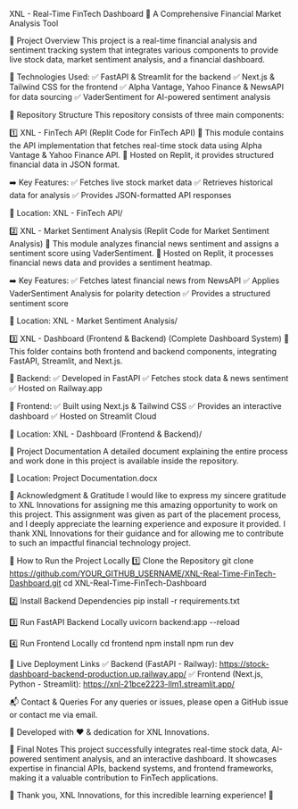XNL - Real-Time FinTech Dashboard
🚀 A Comprehensive Financial Market Analysis Tool

📌 Project Overview
This project is a real-time financial analysis and sentiment tracking system that integrates various components to provide live stock data, market sentiment analysis, and a financial dashboard.

🔹 Technologies Used:
✅ FastAPI & Streamlit for the backend
✅ Next.js & Tailwind CSS for the frontend
✅ Alpha Vantage, Yahoo Finance & NewsAPI for data sourcing
✅ VaderSentiment for AI-powered sentiment analysis

📂 Repository Structure
This repository consists of three main components:

1️⃣ XNL - FinTech API (Replit Code for FinTech API)
📍 This module contains the API implementation that fetches real-time stock data using Alpha Vantage & Yahoo Finance API.
📍 Hosted on Replit, it provides structured financial data in JSON format.

➡️ Key Features:
✅ Fetches live stock market data
✅ Retrieves historical data for analysis
✅ Provides JSON-formatted API responses

📌 Location: XNL - FinTech API/

2️⃣ XNL - Market Sentiment Analysis (Replit Code for Market Sentiment Analysis)
📍 This module analyzes financial news sentiment and assigns a sentiment score using VaderSentiment.
📍 Hosted on Replit, it processes financial news data and provides a sentiment heatmap.

➡️ Key Features:
✅ Fetches latest financial news from NewsAPI
✅ Applies VaderSentiment Analysis for polarity detection
✅ Provides a structured sentiment score

📌 Location: XNL - Market Sentiment Analysis/

3️⃣ XNL - Dashboard (Frontend & Backend) (Complete Dashboard System)
📍 This folder contains both frontend and backend components, integrating FastAPI, Streamlit, and Next.js.

📌 Backend:
✅ Developed in FastAPI
✅ Fetches stock data & news sentiment
✅ Hosted on Railway.app

📌 Frontend:
✅ Built using Next.js & Tailwind CSS
✅ Provides an interactive dashboard
✅ Hosted on Streamlit Cloud

📌 Location: XNL - Dashboard (Frontend & Backend)/

📜 Project Documentation
A detailed document explaining the entire process and work done in this project is available inside the repository.

📌 Location: Project Documentation.docx

🎉 Acknowledgment & Gratitude
I would like to express my sincere gratitude to XNL Innovations for assigning me this amazing opportunity to work on this project. This assignment was given as part of the placement process, and I deeply appreciate the learning experience and exposure it provided.
I thank XNL Innovations for their guidance and for allowing me to contribute to such an impactful financial technology project.

🚀 How to Run the Project Locally
1️⃣ Clone the Repository
git clone https://github.com/YOUR_GITHUB_USERNAME/XNL-Real-Time-FinTech-Dashboard.git
cd XNL-Real-Time-FinTech-Dashboard

2️⃣ Install Backend Dependencies
pip install -r requirements.txt

3️⃣ Run FastAPI Backend Locally
uvicorn backend:app --reload

4️⃣ Run Frontend Locally
cd frontend
npm install
npm run dev

📌 Live Deployment Links
✅ Backend (FastAPI - Railway): https://stock-dashboard-backend-production.up.railway.app/
✅ Frontend (Next.js, Python - Streamlit): https://xnl-21bce2223-llm1.streamlit.app/

📬 Contact & Queries
For any queries or issues, please open a GitHub issue or contact me via email.

🔹 Developed with ❤️ & dedication for XNL Innovations.

📌 Final Notes
This project successfully integrates real-time stock data, AI-powered sentiment analysis, and an interactive dashboard. It showcases expertise in financial APIs, backend systems, and frontend frameworks, making it a valuable contribution to FinTech applications.

🚀 Thank you, XNL Innovations, for this incredible learning experience! 🎉

